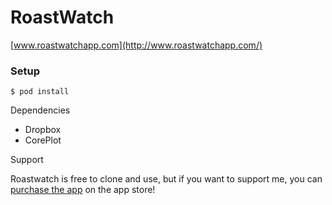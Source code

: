 # RoastWatch
[www.roastwatchapp.com](http://www.roastwatchapp.com/)

### Setup
```    
$ pod install
```

Dependencies
* Dropbox
* CorePlot

Support

Roastwatch is free to clone and use, but if you want to support me, you can [purchase the app](https://itunes.apple.com/us/app/roastwatch/id827445570?mt=8) on the app store!
